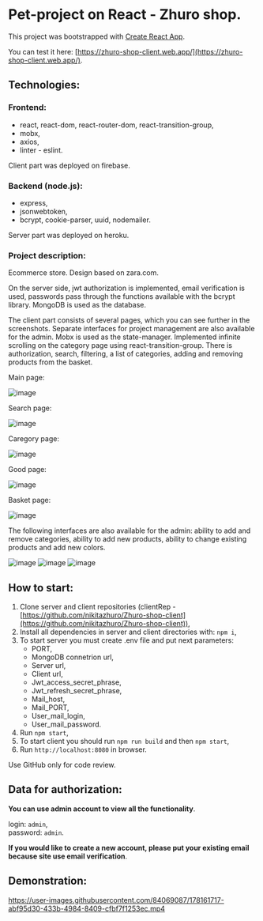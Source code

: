 # Pet-project on React - Zhuro shop.

This project was bootstrapped with [Create React App](https://github.com/facebook/create-react-app).

You can test it here: [https://zhuro-shop-client.web.app/](https://zhuro-shop-client.web.app/).

## Technologies:

### Frontend:

+ react, react-dom, react-router-dom, react-transition-group,
+ mobx,
+ axios,
+ linter - eslint.

Client part was deployed on firebase.

### Backend (node.js):

+ express,
+ jsonwebtoken,
+ bcrypt, cookie-parser, uuid, nodemailer.

Server part was deployed on heroku.

### Project description: 

Ecommerce store. Design based on zara.com.

On the server side, jwt authorization is implemented, email verification is used, passwords pass through the functions available with the bcrypt library. MongoDB is used as the database.

The client part consists of several pages, which you can see further in the screenshots. Separate interfaces for project management are also available for the admin. Mobx is used as the state-manager. Implemented infinite scrolling on the category page using react-transition-group. There is authorization, search, filtering, a list of categories, adding and removing products from the basket.

Main page:

![image](https://user-images.githubusercontent.com/84069087/178158910-b24585b3-57d9-46ae-8832-89df78b6067c.png)

Search page:

![image](https://user-images.githubusercontent.com/84069087/178159115-1b1f1b80-655f-45d2-be41-fed0ddc28639.png)

Caregory page:

![image](https://user-images.githubusercontent.com/84069087/178159006-e9536158-ff6e-4e8c-b8d6-7ffa5637f55a.png)

Good page:

![image](https://user-images.githubusercontent.com/84069087/178159160-bb290a1c-79ad-4120-8b4f-fae470631f00.png)

Basket page:

![image](https://user-images.githubusercontent.com/84069087/178159085-2b93f049-d90a-44dd-bc69-53afa93b3915.png)


The following interfaces are also available for the admin: ability to add and remove categories, ability to add new products, ability to change existing products and add new colors.


![image](https://user-images.githubusercontent.com/84069087/178159320-5d116d95-2d58-4546-8f1a-618acb2738c9.png)
![image](https://user-images.githubusercontent.com/84069087/178159326-a4b6c1ff-2593-49be-ae2c-771447f2ca78.png)
![image](https://user-images.githubusercontent.com/84069087/178159341-cb463ad3-2ae6-425e-8584-f8e8702b70c0.png)


## How to start:

1. Clone server and client repositories (clientRep - [https://github.com/nikitazhuro/Zhuro-shop-client](https://github.com/nikitazhuro/Zhuro-shop-client)),
2. Install all dependencies in server and client directories with: `npm i`,
3. To start server you must create .env file and put next parameters:
   - PORT,
   - MongoDB connetrion url,
   - Server url,
   - Client url,
   - Jwt_access_secret_phrase,
   - Jwt_refresh_secret_phrase,
   - Mail_host,
   - Mail_PORT,
   - User_mail_login,
   - User_mail_password.
4. Run `npm start`,
5. To start client you should run `npm run build` and then `npm start`,
6. Run `http://localhost:8080` in browser.

Use GitHub only for code review.

## Data for authorization:

**You can use admin account to view all the functionality**.

login: `admin`,\
password: `admin`.

**If you would like to create a new account, please put your existing email because site use email verification**.

## Demonstration: 

https://user-images.githubusercontent.com/84069087/178161717-abf95d30-433b-4984-8409-cfbf7f1253ec.mp4
